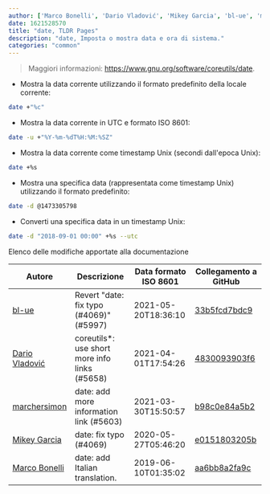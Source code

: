```yaml
---
author: ['Marco Bonelli', 'Dario Vladović', 'Mikey Garcia', 'bl-ue', 'marchersimon']
date: 1621528570
title: "date, TLDR Pages"
description: "date, Imposta o mostra data e ora di sistema."
categories: "common"
---
```

> Maggiori informazioni: <https://www.gnu.org/software/coreutils/date>.

- Mostra la data corrente utilizzando il formato predefinito della locale corrente:

```bash
date +"%c"
```

- Mostra la data corrente in UTC e formato ISO 8601:

```bash
date -u +"%Y-%m-%dT%H:%M:%SZ"
```

- Mostra la data corrente come timestamp Unix (secondi dall'epoca Unix):

```bash
date +%s
```

- Mostra una specifica data (rappresentata come timestamp Unix) utilizzando il formato predefinito:

```bash
date -d @1473305798
```

- Converti una specifica data in un timestamp Unix:

```bash
date -d "2018-09-01 00:00" +%s --utc
```
Elenco delle modifiche apportate alla documentazione


Autore | Descrizione | Data formato ISO 8601 | Collegamento a GitHub
------|-----|-----|-----
[bl-ue](mailto:54780737+bl-ue@users.noreply.github.com) | Revert "date: fix typo (#4069)" (#5997) | 2021-05-20T18:36:10 | [33b5fcd7bdc9](https://github.com/tldr-pages/tldr/commit/33b5fcd7bdc9e3e169e3a3c5c8b767dcb05b770e)
[Dario Vladović](mailto:d.vladimyr@gmail.com) | coreutils*: use short more info links (#5658) | 2021-04-01T17:54:26 | [4830093903f6](https://github.com/tldr-pages/tldr/commit/4830093903f66ccf3ebbc2ecf477286e45edac59)
[marchersimon](mailto:50295997+marchersimon@users.noreply.github.com) | date: add more information link (#5603) | 2021-03-30T15:50:57 | [b98c0e84a5b2](https://github.com/tldr-pages/tldr/commit/b98c0e84a5b2228add4fe1831fd2eb151c14bca1)
[Mikey Garcia](mailto:gikeymarcia@gmail.com) | date: fix typo (#4069) | 2020-05-27T05:46:20 | [e0151803205b](https://github.com/tldr-pages/tldr/commit/e0151803205bb7efa1e2222a979580dbcfc19589)
[Marco Bonelli](mailto:mb5.marcob@gmail.com) | date: add Italian translation. | 2019-06-10T01:35:02 | [aa6bb8a2fa9c](https://github.com/tldr-pages/tldr/commit/aa6bb8a2fa9cea30f2a73a21d1d933666a383cb4)

